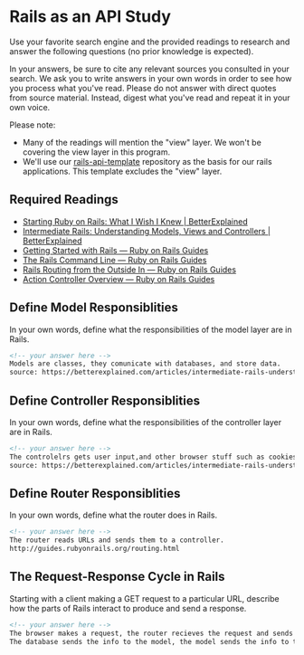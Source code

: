 # Rails as an API Study

Use your favorite search engine and the provided readings to research and answer
the following questions (no prior knowledge is expected).

In your answers, be sure to cite any relevant sources you consulted in your
search. We ask you to write answers in your own words in order to see how you
process what you've read. Please do not answer with direct quotes from source
material. Instead, digest what you've read and repeat it in your own voice.

Please note:

-   Many of the readings will mention the "view" layer. We won't be covering the
    view layer in this program.
-   We'll use our [rails-api-template](https://github.com/ga-wdi-boston/rails-api-template)
    repository as the basis for our rails applications.
    This template excludes the "view" layer.

## Required Readings

-   [Starting Ruby on Rails: What I Wish I Knew | BetterExplained](http://betterexplained.com/articles/starting-ruby-on-rails-what-i-wish-i-knew/)
-   [Intermediate Rails: Understanding Models, Views and Controllers | BetterExplained](http://betterexplained.com/articles/intermediate-rails-understanding-models-views-and-controllers/)
-   [Getting Started with Rails — Ruby on Rails Guides](http://guides.rubyonrails.org/getting_started.html)
-   [The Rails Command Line — Ruby on Rails Guides](http://guides.rubyonrails.org/command_line.html)
-   [Rails Routing from the Outside In — Ruby on Rails Guides](http://guides.rubyonrails.org/routing.html)
-   [Action Controller Overview — Ruby on Rails Guides](http://guides.rubyonrails.org/action_controller_overview.html)

## Define Model Responsiblities

In your own words, define what the responsibilities of the model layer are in
Rails.

```md
<!-- your answer here -->
Models are classes, they comunicate with databases, and store data.
source: https://betterexplained.com/articles/intermediate-rails-understanding-models-views-and-controllers/

```

## Define Controller Responsiblities

In your own words, define what the responsibilities of the controller layer are
in Rails.

```md
<!-- your answer here -->
The controlelrs gets user input,and other browser stuff such as cookies and data submissions and send it to the model.
source: https://betterexplained.com/articles/intermediate-rails-understanding-models-views-and-controllers/

```

## Define Router Responsiblities

In your own words, define what the router does in Rails.

```md
<!-- your answer here -->
The router reads URLs and sends them to a controller.
http://guides.rubyonrails.org/routing.html

```

## The Request-Response Cycle in Rails

Starting with a client making a GET request to a particular URL, describe how
the parts of Rails interact to produce and send a response.

```md
<!-- your answer here -->
The browser makes a request, the router recieves the request and sends it to the controller, the contoller recieves the request and sends it to the model, the model sends the request to the database.
The database sends the info to the model, the model sends the info to the controller, the controller sends the info the router, and the router sends the info back to the user.
```
